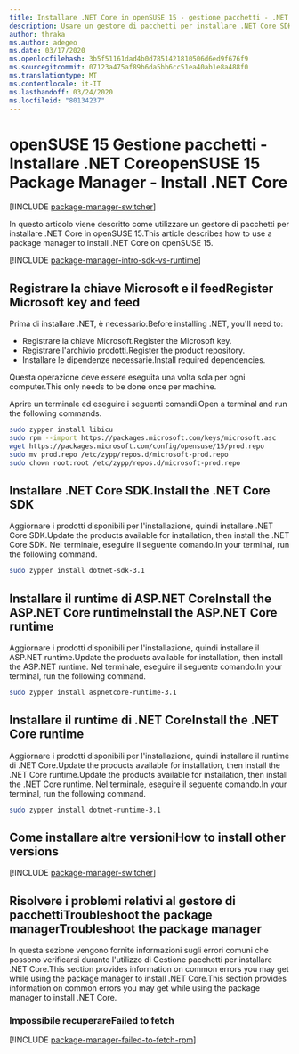 ```yaml
---
title: Installare .NET Core in openSUSE 15 - gestione pacchetti - .NET CoreInstall .NET Core on openSUSE 15 - package manager - .NET Core
description: Usare un gestore di pacchetti per installare .NET Core SDK e runtime in openSUSE 15.
author: thraka
ms.author: adegeo
ms.date: 03/17/2020
ms.openlocfilehash: 3b5f51161dad4b0d7851421810506d6ed9f676f9
ms.sourcegitcommit: 07123a475af89b6da5bb6cc51ea40ab1e8a488f0
ms.translationtype: MT
ms.contentlocale: it-IT
ms.lasthandoff: 03/24/2020
ms.locfileid: "80134237"
---
```

# <a name="opensuse-15-package-manager---install-net-core"></a><span data-ttu-id="2500c-103">openSUSE 15 Gestione pacchetti - Installare .NET Core</span><span class="sxs-lookup"><span data-stu-id="2500c-103">openSUSE 15 Package Manager - Install .NET Core</span></span>

[!INCLUDE [package-manager-switcher](./includes/package-manager-switcher.md)]

<span data-ttu-id="2500c-104">In questo articolo viene descritto come utilizzare un gestore di pacchetti per installare .NET Core in openSUSE 15.</span><span class="sxs-lookup"><span data-stu-id="2500c-104">This article describes how to use a package manager to install .NET Core on openSUSE 15.</span></span>

[!INCLUDE [package-manager-intro-sdk-vs-runtime](includes/package-manager-intro-sdk-vs-runtime.md)]

## <a name="register-microsoft-key-and-feed"></a><span data-ttu-id="2500c-105">Registrare la chiave Microsoft e il feed</span><span class="sxs-lookup"><span data-stu-id="2500c-105">Register Microsoft key and feed</span></span>

<span data-ttu-id="2500c-106">Prima di installare .NET, è necessario:</span><span class="sxs-lookup"><span data-stu-id="2500c-106">Before installing .NET, you'll need to:</span></span>

- <span data-ttu-id="2500c-107">Registrare la chiave Microsoft.</span><span class="sxs-lookup"><span data-stu-id="2500c-107">Register the Microsoft key.</span></span>
- <span data-ttu-id="2500c-108">Registrare l'archivio prodotti.</span><span class="sxs-lookup"><span data-stu-id="2500c-108">Register the product repository.</span></span>
- <span data-ttu-id="2500c-109">Installare le dipendenze necessarie.</span><span class="sxs-lookup"><span data-stu-id="2500c-109">Install required dependencies.</span></span>

<span data-ttu-id="2500c-110">Questa operazione deve essere eseguita una volta sola per ogni computer.</span><span class="sxs-lookup"><span data-stu-id="2500c-110">This only needs to be done once per machine.</span></span>

<span data-ttu-id="2500c-111">Aprire un terminale ed eseguire i seguenti comandi.</span><span class="sxs-lookup"><span data-stu-id="2500c-111">Open a terminal and run the following commands.</span></span>

```bash
sudo zypper install libicu
sudo rpm --import https://packages.microsoft.com/keys/microsoft.asc
wget https://packages.microsoft.com/config/opensuse/15/prod.repo
sudo mv prod.repo /etc/zypp/repos.d/microsoft-prod.repo
sudo chown root:root /etc/zypp/repos.d/microsoft-prod.repo
```

## <a name="install-the-net-core-sdk"></a><span data-ttu-id="2500c-112">Installare .NET Core SDK.</span><span class="sxs-lookup"><span data-stu-id="2500c-112">Install the .NET Core SDK</span></span>

<span data-ttu-id="2500c-113">Aggiornare i prodotti disponibili per l'installazione, quindi installare .NET Core SDK.</span><span class="sxs-lookup"><span data-stu-id="2500c-113">Update the products available for installation, then install the .NET Core SDK.</span></span> <span data-ttu-id="2500c-114">Nel terminale, eseguire il seguente comando.</span><span class="sxs-lookup"><span data-stu-id="2500c-114">In your terminal, run the following command.</span></span>

```bash
sudo zypper install dotnet-sdk-3.1
```

## <a name="install-the-aspnet-core-runtime"></a><span data-ttu-id="2500c-115">Installare il runtime di ASP.NET CoreInstall the ASP.NET Core runtime</span><span class="sxs-lookup"><span data-stu-id="2500c-115">Install the ASP.NET Core runtime</span></span>

<span data-ttu-id="2500c-116">Aggiornare i prodotti disponibili per l'installazione, quindi installare il ASP.NET runtime.</span><span class="sxs-lookup"><span data-stu-id="2500c-116">Update the products available for installation, then install the ASP.NET runtime.</span></span> <span data-ttu-id="2500c-117">Nel terminale, eseguire il seguente comando.</span><span class="sxs-lookup"><span data-stu-id="2500c-117">In your terminal, run the following command.</span></span>

```bash
sudo zypper install aspnetcore-runtime-3.1
```

## <a name="install-the-net-core-runtime"></a><span data-ttu-id="2500c-118">Installare il runtime di .NET Core</span><span class="sxs-lookup"><span data-stu-id="2500c-118">Install the .NET Core runtime</span></span>

<span data-ttu-id="2500c-119">Aggiornare i prodotti disponibili per l'installazione, quindi installare il runtime di .NET Core.Update the products available for installation, then install the .NET Core runtime.</span><span class="sxs-lookup"><span data-stu-id="2500c-119">Update the products available for installation, then install the .NET Core runtime.</span></span> <span data-ttu-id="2500c-120">Nel terminale, eseguire il seguente comando.</span><span class="sxs-lookup"><span data-stu-id="2500c-120">In your terminal, run the following command.</span></span>

```bash
sudo zypper install dotnet-runtime-3.1
```

## <a name="how-to-install-other-versions"></a><span data-ttu-id="2500c-121">Come installare altre versioni</span><span class="sxs-lookup"><span data-stu-id="2500c-121">How to install other versions</span></span>

[!INCLUDE [package-manager-switcher](./includes/package-manager-heading-hack-pkgname.md)]

## <a name="troubleshoot-the-package-manager"></a><span data-ttu-id="2500c-122">Risolvere i problemi relativi al gestore di pacchettiTroubleshoot the package manager</span><span class="sxs-lookup"><span data-stu-id="2500c-122">Troubleshoot the package manager</span></span>

<span data-ttu-id="2500c-123">In questa sezione vengono fornite informazioni sugli errori comuni che possono verificarsi durante l'utilizzo di Gestione pacchetti per installare .NET Core.This section provides information on common errors you may get while using the package manager to install .NET Core.</span><span class="sxs-lookup"><span data-stu-id="2500c-123">This section provides information on common errors you may get while using the package manager to install .NET Core.</span></span>

### <a name="failed-to-fetch"></a><span data-ttu-id="2500c-124">Impossibile recuperare</span><span class="sxs-lookup"><span data-stu-id="2500c-124">Failed to fetch</span></span>

[!INCLUDE [package-manager-failed-to-fetch-rpm](includes/package-manager-failed-to-fetch-rpm.md)]

